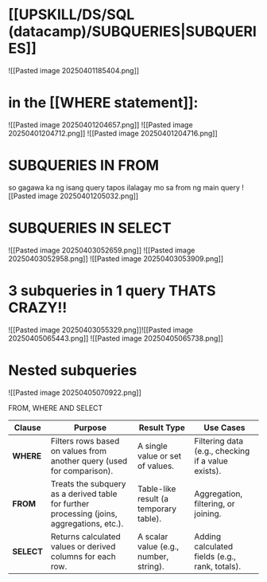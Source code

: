 # [[UPSKILL/DS/SQL (datacamp)/SUBQUERIES|SUBQUERIES]]

![[Pasted image 20250401185404.png]]
# in the [[WHERE statement]]:
![[Pasted image 20250401204657.png]]
![[Pasted image 20250401204712.png]]
![[Pasted image 20250401204716.png]]
# SUBQUERIES IN FROM
so gagawa ka ng isang query tapos ilalagay mo sa from ng main query
![[Pasted image 20250401205032.png]]
# SUBQUERIES IN SELECT
![[Pasted image 20250403052659.png]]
![[Pasted image 20250403052958.png]]
![[Pasted image 20250403053909.png]]
# 3 subqueries in 1 query THATS CRAZY!! 
![[Pasted image 20250403055329.png]]![[Pasted image 20250405065443.png]]
![[Pasted image 20250405065738.png]]
# Nested subqueries

![[Pasted image 20250405070922.png]]

FROM, WHERE AND SELECT

|**Clause**|**Purpose**|**Result Type**|**Use Cases**|
|---|---|---|---|
|**WHERE**|Filters rows based on values from another query (used for comparison).|A single value or set of values.|Filtering data (e.g., checking if a value exists).|
|**FROM**|Treats the subquery as a derived table for further processing (joins, aggregations, etc.).|Table-like result (a temporary table).|Aggregation, filtering, or joining.|
|**SELECT**|Returns calculated values or derived columns for each row.|A scalar value (e.g., number, string).|Adding calculated fields (e.g., rank, totals).|